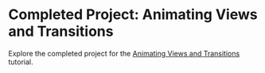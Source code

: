# Completed Project: Animating Views and Transitions

Explore the completed project for the [Animating Views and Transitions](https://developer.apple.com/tutorials/swiftui/animating-views-and-transitions) tutorial.
